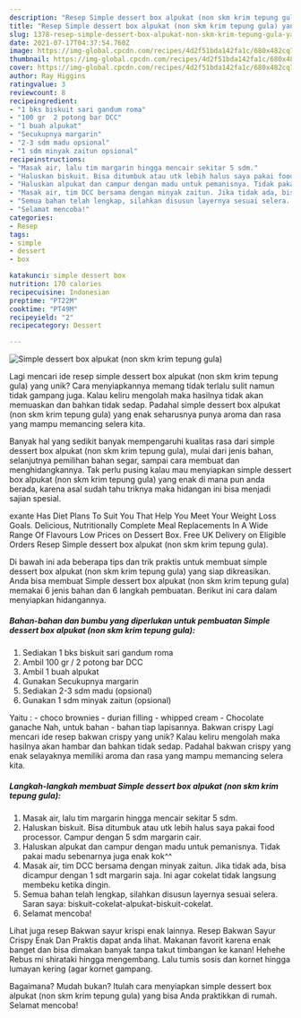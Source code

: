 ```yaml
---
description: "Resep Simple dessert box alpukat (non skm krim tepung gula) yang Bisa Manjain Lidah"
title: "Resep Simple dessert box alpukat (non skm krim tepung gula) yang Bisa Manjain Lidah"
slug: 1378-resep-simple-dessert-box-alpukat-non-skm-krim-tepung-gula-yang-bisa-manjain-lidah
date: 2021-07-17T04:37:54.760Z
image: https://img-global.cpcdn.com/recipes/4d2f51bda142fa1c/680x482cq70/simple-dessert-box-alpukat-non-skm-krim-tepung-gula-foto-resep-utama.jpg
thumbnail: https://img-global.cpcdn.com/recipes/4d2f51bda142fa1c/680x482cq70/simple-dessert-box-alpukat-non-skm-krim-tepung-gula-foto-resep-utama.jpg
cover: https://img-global.cpcdn.com/recipes/4d2f51bda142fa1c/680x482cq70/simple-dessert-box-alpukat-non-skm-krim-tepung-gula-foto-resep-utama.jpg
author: Ray Higgins
ratingvalue: 3
reviewcount: 8
recipeingredient:
- "1 bks biskuit sari gandum roma"
- "100 gr  2 potong bar DCC"
- "1 buah alpukat"
- "Secukupnya margarin"
- "2-3 sdm madu opsional"
- "1 sdm minyak zaitun opsional"
recipeinstructions:
- "Masak air, lalu tim margarin hingga mencair sekitar 5 sdm."
- "Haluskan biskuit. Bisa ditumbuk atau utk lebih halus saya pakai food processor. Campur dengan 5 sdm margarin cair."
- "Haluskan alpukat dan campur dengan madu untuk pemanisnya. Tidak pakai madu sebenarnya juga enak kok^^"
- "Masak air, tim DCC bersama dengan minyak zaitun. Jika tidak ada, bisa dicampur dengan 1 sdt margarin saja. Ini agar cokelat tidak langsung membeku ketika dingin."
- "Semua bahan telah lengkap, silahkan disusun layernya sesuai selera. Saran saya: biskuit-cokelat-alpukat-biskuit-cokelat."
- "Selamat mencoba!"
categories:
- Resep
tags:
- simple
- dessert
- box

katakunci: simple dessert box 
nutrition: 170 calories
recipecuisine: Indonesian
preptime: "PT22M"
cooktime: "PT49M"
recipeyield: "2"
recipecategory: Dessert

---
```



![Simple dessert box alpukat (non skm krim tepung gula)](https://img-global.cpcdn.com/recipes/4d2f51bda142fa1c/680x482cq70/simple-dessert-box-alpukat-non-skm-krim-tepung-gula-foto-resep-utama.jpg)

Lagi mencari ide resep simple dessert box alpukat (non skm krim tepung gula) yang unik? Cara menyiapkannya memang tidak terlalu sulit namun tidak gampang juga. Kalau keliru mengolah maka hasilnya tidak akan memuaskan dan bahkan tidak sedap. Padahal simple dessert box alpukat (non skm krim tepung gula) yang enak seharusnya punya aroma dan rasa yang mampu memancing selera kita.

Banyak hal yang sedikit banyak mempengaruhi kualitas rasa dari simple dessert box alpukat (non skm krim tepung gula), mulai dari jenis bahan, selanjutnya pemilihan bahan segar, sampai cara membuat dan menghidangkannya. Tak perlu pusing kalau mau menyiapkan simple dessert box alpukat (non skm krim tepung gula) yang enak di mana pun anda berada, karena asal sudah tahu triknya maka hidangan ini bisa menjadi sajian spesial.

exante Has Diet Plans To Suit You That Help You Meet Your Weight Loss Goals. Delicious, Nutritionally Complete Meal Replacements In A Wide Range Of Flavours Low Prices on Dessert Box. Free UK Delivery on Eligible Orders Resep Simple dessert box alpukat (non skm krim tepung gula).


Di bawah ini ada beberapa tips dan trik praktis untuk membuat simple dessert box alpukat (non skm krim tepung gula) yang siap dikreasikan. Anda bisa membuat Simple dessert box alpukat (non skm krim tepung gula) memakai 6 jenis bahan dan 6 langkah pembuatan. Berikut ini cara dalam menyiapkan hidangannya.

<!--inarticleads1-->

##### Bahan-bahan dan bumbu yang diperlukan untuk pembuatan Simple dessert box alpukat (non skm krim tepung gula):

1. Sediakan 1 bks biskuit sari gandum roma
1. Ambil 100 gr / 2 potong bar DCC
1. Ambil 1 buah alpukat
1. Gunakan Secukupnya margarin
1. Sediakan 2-3 sdm madu (opsional)
1. Gunakan 1 sdm minyak zaitun (opsional)


Yaitu : - choco brownies - durian filling - whipped cream - Chocolate ganache Nah, untuk bahan - bahan tiap lapisannya. Bakwan crispy Lagi mencari ide resep bakwan crispy yang unik? Kalau keliru mengolah maka hasilnya akan hambar dan bahkan tidak sedap. Padahal bakwan crispy yang enak selayaknya memiliki aroma dan rasa yang mampu memancing selera kita. 

<!--inarticleads2-->

##### Langkah-langkah membuat Simple dessert box alpukat (non skm krim tepung gula):

1. Masak air, lalu tim margarin hingga mencair sekitar 5 sdm.
1. Haluskan biskuit. Bisa ditumbuk atau utk lebih halus saya pakai food processor. Campur dengan 5 sdm margarin cair.
1. Haluskan alpukat dan campur dengan madu untuk pemanisnya. Tidak pakai madu sebenarnya juga enak kok^^
1. Masak air, tim DCC bersama dengan minyak zaitun. Jika tidak ada, bisa dicampur dengan 1 sdt margarin saja. Ini agar cokelat tidak langsung membeku ketika dingin.
1. Semua bahan telah lengkap, silahkan disusun layernya sesuai selera. Saran saya: biskuit-cokelat-alpukat-biskuit-cokelat.
1. Selamat mencoba!


Lihat juga resep Bakwan sayur krispi enak lainnya. Resep Bakwan Sayur Crispy Enak Dan Praktis dapat anda lihat. Makanan favorit karena enak banget dan bisa dimakan banyak tanpa takut timbangan ke kanan! Hehehe Rebus mi shirataki hingga mengembang. Lalu tumis sosis dan kornet hingga lumayan kering (agar kornet gampang. 

Bagaimana? Mudah bukan? Itulah cara menyiapkan simple dessert box alpukat (non skm krim tepung gula) yang bisa Anda praktikkan di rumah. Selamat mencoba!
